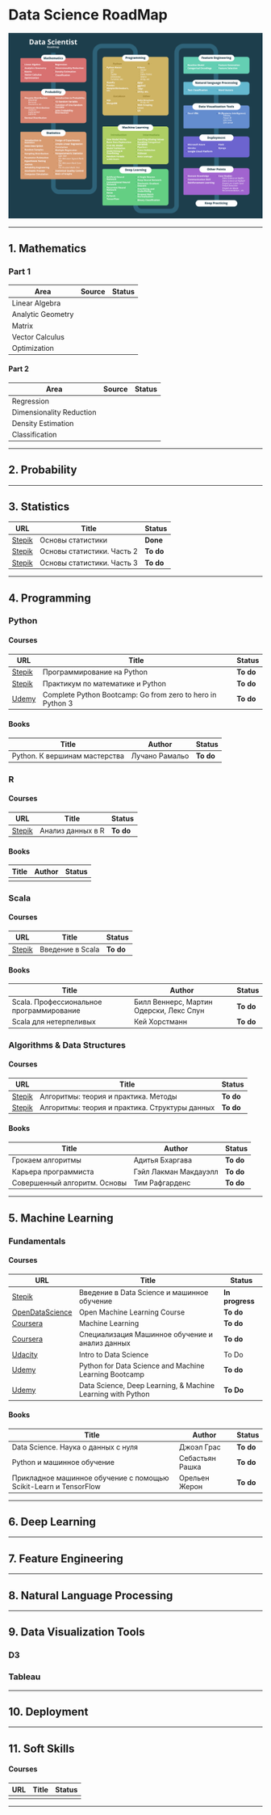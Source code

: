 # Data Science RoadMap

![RoadMap of Data Science](roadmap.png "RoadMap")

---

## 1. Mathematics

### Part 1

| Area              | Source | Status |
| ----------------- | ------ | ------ |
| Linear Algebra    |        |        |
| Analytic Geometry |        |        |
| Matrix            |        |        |
| Vector Calculus   |        |        |
| Optimization      |        |        |

#### Part 2

| Area                     | Source | Status |
| ------------------------ | ------ | ------ |
| Regression               |        |        |
| Dimensionality Reduction |        |        |
| Density Estimation       |        |        |
| Classification           |        |        |

---

## 2. Probability

---

## 3. Statistics

| URL                                      | Title                      | Status    |
| ---------------------------------------- | -------------------------- | --------- |
| [Stepik](https://stepik.org/course/76)   | Основы статистики          | **Done**  |
| [Stepik](https://stepik.org/course/524)  | Основы статистики. Часть 2 | **To do** |
| [Stepik](https://stepik.org/course/2152) | Основы статистики. Часть 3 | **To do** |

---

## 4. Programming

### Python

#### Courses

| URL                                                             | Title                                                      | Status    |
| --------------------------------------------------------------- | ---------------------------------------------------------- | --------- |
| [Stepik](https://stepik.org/course/67)                          | Программирование на Python                                 | **To do** |
| [Stepik](https://stepik.org/course/3356)                        | Практикум по математике и Python                           | **To do** |
| [Udemy](https://www.udemy.com/course/complete-python-bootcamp/) | Complete Python Bootcamp: Go from zero to hero in Python 3 | **To do** |

#### Books

| Title                         | Author         | Status    |
| ----------------------------- | -------------- | --------- |
| Python. К вершинам мастерства | Лучано Рамальо | **To do** |

### R

#### Courses

| URL                                     | Title             | Status    |
| --------------------------------------- | ----------------- | --------- |
| [Stepik](https://stepik.org/course/129) | Анализ данных в R | **To do** |

#### Books

| Title | Author | Status |
| ----- | ------ | ------ |
|       |        |        |

### Scala

#### Courses

| URL                                       | Title            | Status    |
| ----------------------------------------- | ---------------- | --------- |
| [Stepik](https://stepik.org/course/16243) | Введение в Scala | **To do** |

#### Books

| Title                                    | Author                                  | Status    |
| ---------------------------------------- | --------------------------------------- | --------- |
| Scala. Профессиональное программирование | Билл Веннерс, Мартин Одерски, Лекс Спун | **To do** |
| Scala для нетерпеливых                   | Кей Хорстманн                           | **To do** |

### Algorithms & Data Structures

#### Courses

| URL                                      | Title                                          | Status    |
| ---------------------------------------- | ---------------------------------------------- | --------- |
| [Stepik](https://stepik.org/course/217)  | Алгоритмы: теория и практика. Методы           | **To do** |
| [Stepik](https://stepik.org/course/1547) | Алгоритмы: теория и практика. Структуры данных | **To do** |

#### Books

| Title                        | Author                | Status    |
| ---------------------------- | --------------------- | --------- |
| Грокаем алгоритмы            | Адитья Бхаргава       | **To do** |
| Карьера программиста         | Гэйл Лакман Макдауэлл | **To do** |
| Совершенный алгоритм. Основы | Тим Рафгарденc        | **To do** |

---

## 5. Machine Learning

### Fundamentals

#### Courses

| URL                                                                                   | Title                                                       | Status          |
| ------------------------------------------------------------------------------------- | ----------------------------------------------------------- | --------------- |
| [Stepik](https://stepik.org/course/4852)                                              | Введение в Data Science и машинное обучение                 | **In progress** |
| [OpenDataScience](https://mlcourse.ai/)                                               | Open Machine Learning Course                                | **To do**       |
| [Coursera](https://www.coursera.org/learn/machine-learning/)                          | Machine Learning                                            | **To do**       |
| [Coursera](https://www.coursera.org/specializations/machine-learning-data-analysis/)  | Специализация Машинное обучение и анализ данных             | **To do**       |
| [Udacity](https://www.udacity.com/course/intro-to-data-science)                       | Intro to Data Science                                       | To Do           |
| [Udemy](https://www.udemy.com/python-for-data-science-and-machine-learning-bootcamp)  | Python for Data Science and Machine Learning Bootcamp       | **To do**       |
| [Udemy](https://www.udemy.com/data-science-and-machine-learning-with-python-hands-on) | Data Science, Deep Learning, & Machine Learning with Python | **To Do**       |

#### Books

| Title                                                            | Author          | Status    |
| ---------------------------------------------------------------- | --------------- | --------- |
| Data Science. Наука о данных с нуля                              | Джоэл Грас      | **To do** |
| Python и машинное обучение                                       | Себастьян Рашка | **To do** |
| Прикладное машинное обучение с помощью Scikit-Learn и TensorFlow | Орельен Жерон   | **To do** |

---

## 6. Deep Learning

---

## 7. Feature Engineering

---

## 8. Natural Language Processing

---

## 9. Data Visualization Tools

### D3

### Tableau

---

## 10. Deployment

---

## 11. Soft Skills

#### Courses

| URL | Title | Status |
| --- | ----- | ------ |
|     |       |        |

---
